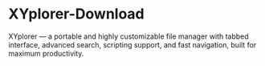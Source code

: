 # XYplorer-Download
XYplorer — a portable and highly customizable file manager with tabbed interface, advanced search, scripting support, and fast navigation, built for maximum productivity.

